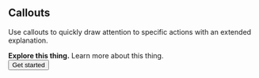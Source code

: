 ## Callouts

Use callouts to quickly draw attention to specific actions with an extended explanation.

<div class="callout">
  <div class="callout-content">
    <strong>Explore this thing.</strong> Learn more about this thing.
  </div>

  <div class="callout-secondary">
    <button class="btn btn-primary">Get started</button>
  </div>
</div>
